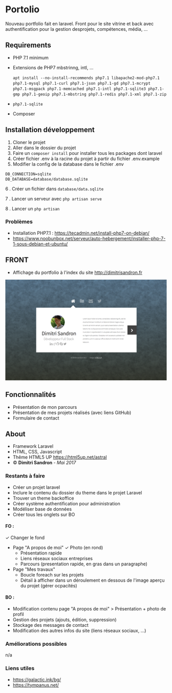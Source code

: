 # Portolio
Nouveau portfolio fait en laravel. Front pour le site vitrine et back avec authentification pour la gestion desprojets, compétences, média, ...

## Requirements
- PHP 7.1 minimum
- Extensions de PHP7 mbstrinng, intl, ...

    `apt install --no-install-recommends php7.1 libapache2-mod-php7.1 php7.1-mysql php7.1-curl php7.1-json php7.1-gd php7.1-mcrypt php7.1-msgpack php7.1-memcached php7.1-intl php7.1-sqlite3 php7.1-gmp php7.1-geoip php7.1-mbstring php7.1-redis php7.1-xml php7.1-zip`
- `php7.1-sqlite`
- Composer

## Installation développement
1. Cloner le projet
2. Aller dans le dossier du projet
3. Faire un `composer install` pour installer tous les packages dont laravel
4. Créer fichier .env à la racine du projet à partir du fichier .env.example
5. Modifier la config de la database dans le fichier .env
```
DB_CONNECTION=sqlite
DB_DATABASE=database/database.sqlite
```
6 . Créer un fichier dans `database/data.sqlite`

7 . Lancer un serveur avec `php artisan serve`

8 . Lancer un `php artisan `


### Problèmes
- Installation PHP7.1 : https://tecadmin.net/install-php7-on-debian/
- https://www.noobunbox.net/serveur/auto-hebergement/installer-php-7-1-sous-debian-et-ubuntu/


## FRONT
- Affichage du portfolio à l'index du site http://dimitrisandron.fr

![Capture d'écran](./screenshot_home.png)

## Fonctionnalités
- Présentation de mon parcours
- Présentation de mes projets réalisés (avec liens GitHub)
- Formulaire de contact

## About
- Framework Laravel
- HTML, CSS, Javascript
- Thême HTML5 UP https://html5up.net/astral
- © **Dimitri Sandron** - _Mai 2017_

### Restants à faire
- Créer un projet laravel
- Inclure le contenu du dossier du theme dans le projet Laravel
- Trouver un theme backoffice
- Créer système authentification pour administration
- Modéliser base de données
- Créer tous les onglets sur BO

#### FO :
✓ Changer le fond
- Page "A propos de moi"
	✓ Photo (en rond)
	- Présentation rapide
	- Liens réseaux sociaux entreprises
	- Parcours (presentation rapide, en gras dans un paragraphe)
- Page "Mes travaux"
	- Boucle foreach sur les projets
	- Détail à afficher dans un déroulement en dessous de l'image aperçu du projet (gérer ocpacités)

#### BO :
- Modification contenu page "A propos de moi" > Présentation + photo de profil
- Gestion des projets (ajouts, édition, suppression)
- Stockage des messages de contact
- Modification des autres infos du site (liens réseaux sociaux, ...)

### Améliorations possibles
n/a

### Liens utiles
- https://galactic.ink/bg/
- https://tympanus.net/